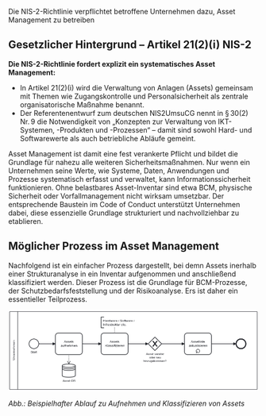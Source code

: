 Die NIS-2-Richtlinie verpflichtet betroffene Unternehmen dazu, Asset Management zu betreiben

## Gesetzlicher Hintergrund – Artikel 21(2)(i) NIS-2
**Die NIS-2-Richtlinie fordert explizit ein systematisches Asset Management:**
- In Artikel 21(2)(i) wird die Verwaltung von Anlagen (Assets) gemeinsam mit Themen wie Zugangskontrolle und Personalsicherheit als zentrale organisatorische Maßnahme benannt.
- Der Referentenentwurf zum deutschen NIS2UmsuCG nennt in § 30(2) Nr. 9 die Notwendigkeit von „Konzepten zur Verwaltung von IKT-Systemen, -Produkten und -Prozessen“ – damit sind sowohl Hard- und Softwarewerte als auch betriebliche Abläufe gemeint.

Asset Management ist damit eine fest verankerte Pflicht und bildet die Grundlage für nahezu alle weiteren Sicherheitsmaßnahmen. Nur wenn ein Unternehmen seine Werte, wie Systeme, Daten, Anwendungen und Prozesse systematisch erfasst und verwaltet, kann Informationssicherheit funktionieren. Ohne belastbares Asset-Inventar sind etwa BCM, physische Sicherheit oder Vorfallmanagement nicht wirksam umsetzbar. Der entsprechende Baustein im Code of Conduct unterstützt Unternehmen dabei, diese essenzielle Grundlage strukturiert und nachvollziehbar zu etablieren. 

## Möglicher Prozess im Asset Management
Nachfolgend ist ein einfacher Prozess dargestellt, bei demn Assets inerhalb einer Strukturanalyse in ein Inventar aufgenommen und anschließend klassifiziert werden. Dieser Prozess ist die Grundlage für BCM-Prozesse, der Schutzbedarfsfeststellung und der Risikoanalyse. Ers ist daher ein essentieller Teilprozess.

![Prozessmodell zum Asset Management](media/Assets.png)

*Abb.: Beispielhafter Ablauf zu Aufnehmen und Klassifizieren von Assets*


